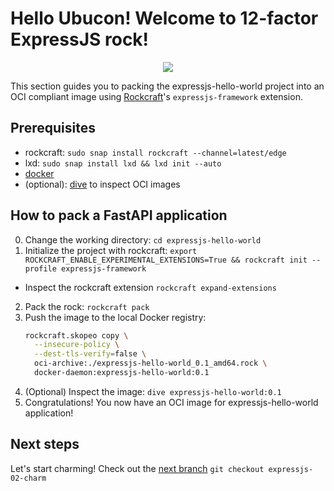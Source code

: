 # Hello Ubucon! Welcome to 12-factor ExpressJS rock!

<p align="center">
    <img src="https://encrypted-tbn0.gstatic.com/images?q=tbn:ANd9GcQt_7ioYr9T6uh35rT46Z_cyNVtMM_SgbHppA&s">
</p>

This section guides you to packing the expressjs-hello-world project into an OCI compliant image
using [Rockcraft](https://github.com/canonical/rockcraft)'s `expressjs-framework` extension.

## Prerequisites

- rockcraft: `sudo snap install rockcraft --channel=latest/edge`
- lxd: `sudo snap install lxd && lxd init --auto`
- [docker](https://docs.docker.com/engine/install/)
- (optional): [dive](https://github.com/wagoodman/dive) to inspect OCI images

## How to pack a FastAPI application

0. Change the working directory: `cd expressjs-hello-world`
1. Initialize the project with rockcraft: `export ROCKCRAFT_ENABLE_EXPERIMENTAL_EXTENSIONS=True && rockcraft init --profile expressjs-framework`
  - Inspect the rockcraft extension `rockcraft expand-extensions`
2. Pack the rock: `rockcraft pack`
3. Push the image to the local Docker registry:
    ```bash
    rockcraft.skopeo copy \
      --insecure-policy \
      --dest-tls-verify=false \
      oci-archive:./expressjs-hello-world_0.1_amd64.rock \
      docker-daemon:expressjs-hello-world:0.1
    ```
4. (Optional) Inspect the image: `dive expressjs-hello-world:0.1`
5. Congratulations! You now have an OCI image for expressjs-hello-world application!

## Next steps

Let's start charming! Check out the [next branch](https://github.com/yanksyoon/hello-ubucon/tree/expressjs-02-charm) `git checkout expressjs-02-charm`

